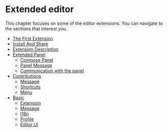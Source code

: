 # Extended editor

This chapter focuses on some of the editor extensions.
You can navigate to the sections that interest you.

- [The First Extension](./first.md)
- [Install And Share](./install.md)
- [Extension Description](./define.md)
- [Extended Panel](./panel.md)
  - [Compose Panel](./panel-boot.md)
  - [Panel Message](./panel-messages.md)
  - [Communication with the panel](./to-panel-messages.md)
- [Contributions](./contributions.md)
  - [Message](./contributions-messages.md)
  - [Shortcuts](./contributions-shortcuts.md)
  - [Menu](./contributions-menu.md)
- [Basic](./basic.md)
  - [Extension](./package.md)
  - [Message](./messages.md)
  - [I18n](./i18n.md)
  - [Profile](./profile.md)
  - [Editor UI](./ui.md)